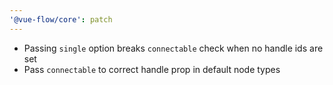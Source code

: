 ```yaml
---
'@vue-flow/core': patch
---
```


- Passing `single` option breaks `connectable` check when no handle ids are set
- Pass `connectable` to correct handle prop in default node types
